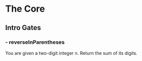 # The Core
## Intro Gates
### - reverseInParentheses
<p>
You are given a two-digit integer n. Return the sum of its digits.
</p>
